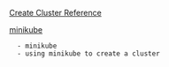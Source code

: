 [Create Cluster Reference](https://kubernetes.io/docs/tutorials/kubernetes-basics/create-cluster/cluster-intro/)

[minikube](https://kubernetes.io/docs/tutorials/hello-minikube/)
 
```
  - minikube
  - using minikube to create a cluster
```
